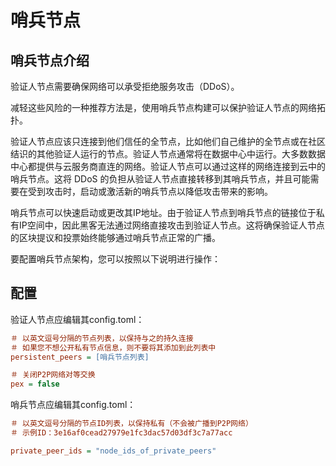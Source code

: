 # 哨兵节点

## 哨兵节点介绍

验证人节点需要确保网络可以承受拒绝服务攻击（DDoS）。

减轻这些风险的一种推荐方法是，使用哨兵节点构建可以保护验证人节点的网络拓扑。

验证人节点应该只连接到他们信任的全节点，比如他们自己维护的全节点或在社区结识的其他验证人运行的节点。验证人节点通常将在数据中心中运行。大多数数据中心都提供与云服务商直连的网络。验证人节点可以通过这样的网络连接到云中的哨兵节点。这将 DDoS 的负担从验证人节点直接转移到其哨兵节点，并且可能需要在受到攻击时，启动或激活新的哨兵节点以降低攻击带来的影响。

哨兵节点可以快速启动或更改其IP地址。由于验证人节点到哨兵节点的链接位于私有IP空间中，因此黑客无法通过网络直接攻击到验证人节点。这将确保验证人节点的区块提议和投票始终能够通过哨兵节点正常的广播。

要配置哨兵节点架构，您可以按照以下说明进行操作：

## 配置

验证人节点应编辑其config.toml：

```ini
＃ 以英文逗号分隔的节点列表，以保持与之的持久连接
＃ 如果您不想公开私有节点信息，则不要将其添加到此列表中
persistent_peers = [哨兵节点列表]

＃ 关闭P2P网络对等交换
pex = false
```

哨兵节点应编辑其config.toml：

```ini
＃ 以英文逗号分隔的节点ID列表，以保持私有（不会被广播到P2P网络）
＃ 示例ID：3e16af0cead27979e1fc3dac57d03df3c7a77acc

private_peer_ids = "node_ids_of_private_peers"
```
